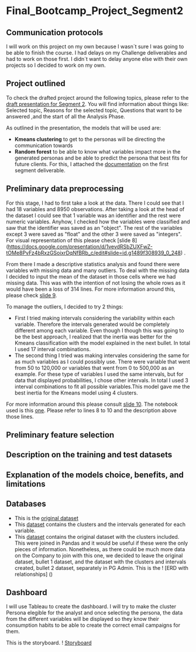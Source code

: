 # Final_Bootcamp_Project_Segment2

## Communication protocols
I will work on this project on my own because I wasn´t sure I was going to be able to finish the course. I had delays on my Challenge deliverables and had to work on those first. I didn´t want to delay anyone else with their own projects so I decided to work on my own.

## Project outlined
To check the drafted project around the following topics, please refer to the [draft presentation for Segment 2](https://docs.google.com/presentation/d/1vevdRSbZUXFwZ-tOMe8PvFz4bRxzGSoixrDqNfBRb_c/edit#slide=id.p). You will find information about things like: Selected topic, Reasons for the selected topic, Questions that want to be answered ,and the start of all the Analysis Phase.

As outlined in the presentation, the models that will be used are:
* **Kmeans clustering** to get to the personas will be directing the communication towards
* **Random forest** to be able to know what variables impact more in the generated personas and be able to predict the persona that best fits for future clients. For this, I attached the [documentation]([https://github.com/karen-trena/Final_Bootcamp_Project/blob/main/random%20forests.ipynb](https://github.com/karen-trena/Final_Bootcamp_Project_Segment1.git)) on the first segment deliverable.

## Preliminary data preprocessing
For this stage, I had to first take a look at the data. There I could see that I had 18 variables and 8950 observations. After taking a look at the head of the dataset I could see that 1 variable was an identifier and the rest were numeric variables. Anyhow, I checked how the variables were classified and saw that the identifier was saved as an "object". The rest of the variables except 3 were saved as "float" and the other 3 were saved as "integers". For visual representation of this please check [slide 8] (https://docs.google.com/presentation/d/1vevdRSbZUXFwZ-tOMe8PvFz4bRxzGSoixrDqNfBRb_c/edit#slide=id.g1489f308939_0_248) .

From there I made a descriptive statistics analysis and found there were variables with missing data and many outliers. To deal with the missing data I decided to input the mean of the dataset in those cells where we had missing data. This was with the intention of not losing the whole rows as it would have been a loss of 314 lines. For more information around this, please check [slide 9](https://docs.google.com/presentation/d/1vevdRSbZUXFwZ-tOMe8PvFz4bRxzGSoixrDqNfBRb_c/edit#slide=id.g148a0b4136c_0_17).

To manage the outliers, I decided to try 2 things:
* First I tried making intervals considering the variability within each variable. Therefore the intervals generated would be completely different among each variable. Even though I though this was going to be the best approach, I realized that the inertia was better for the Kmeans classification with the model explained in the next bullet. In total I used 17 interval combinations.
* The second thing I tried was making intervales considering the same for as much variables as I could possibly use. There were variable that went from 50 to 120,000 or variables that went from 0 to 500,000 as an example. For these type of variables I used the same intervals, but for data that displayed probabilities, I chose other intervals. In total I used 3 interval combinations to fit all possible variables.This model gave me the best inertia for the Kmeans model using 4 clusters.

For more information around this please consult [slide 10](https://docs.google.com/presentation/d/1vevdRSbZUXFwZ-tOMe8PvFz4bRxzGSoixrDqNfBRb_c/edit#slide=id.g148a0b4136c_0_27).
The notebook used is this [one](https://github.com/karen-trena/Final_Bootcamp_Project_Segment2/blob/main/Intento6ProyectoBuenisimo%20%20(18%20variables%20y%204%20clusters)%20rangos%20iguales.ipynb). Please refer to lines 8 to 10 and the description above those lines.

## Preliminary feature selection


## Description on the training and test datasets


## Explanation of the models choice, benefits, and limitations


## Databases
* This is the [original dataset](https://github.com/karen-trena/Final_Bootcamp_Project_Segment2/blob/main/CCGENERAL.csv)
* This [dataset](https://github.com/karen-trena/Final_Bootcamp_Project_Segment2/blob/main/OUTPUT_WITH_4_PERSONAS_AND_CATEGORIES.csv) contains the clusters and the intervals generated for each variable.
* This [dataset](https://github.com/karen-trena/Final_Bootcamp_Project_Segment2/blob/main/OUTPUT_WITH_4_PERSONAS.csv) contains the original dataset with the clusters included. This were joined in Pandas and it would be useful if these were the only pieces of information. Nonetheless, as there could be much more data on the Company to join with this one, we decided to leave the original dataset, bullet 1 dataset, and the dataset with the clusters and intervals created, bullet 2 dataset, separately in PG Admin. This is the 
! [ERD with relationships] ()

## Dashboard
I will use Tableau to create the dashboard. I will try to make the cluster Persona elegible for the analyst and once selecting the persona, the data from the different variables will be displayed so they know their consumption habits to be able to create the correct email campaigns for them.

This is the storyboard.
! [Storyboard]()

